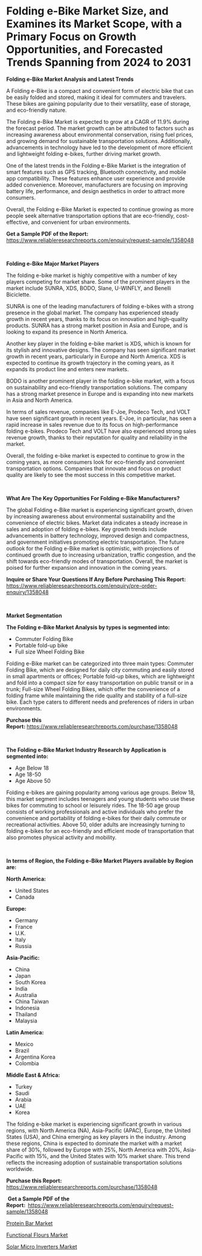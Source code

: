 <p><h1>Folding e-Bike Market Size, and Examines its Market Scope, with a Primary Focus on Growth Opportunities, and Forecasted Trends Spanning from 2024 to 2031</h1></p><p><strong>Folding e-Bike Market Analysis and Latest Trends</strong></p>
<p><p>A Folding e-Bike is a compact and convenient form of electric bike that can be easily folded and stored, making it ideal for commuters and travelers. These bikes are gaining popularity due to their versatility, ease of storage, and eco-friendly nature.</p><p>The Folding e-Bike Market is expected to grow at a CAGR of 11.9% during the forecast period. The market growth can be attributed to factors such as increasing awareness about environmental conservation, rising fuel prices, and growing demand for sustainable transportation solutions. Additionally, advancements in technology have led to the development of more efficient and lightweight folding e-bikes, further driving market growth.</p><p>One of the latest trends in the Folding e-Bike Market is the integration of smart features such as GPS tracking, Bluetooth connectivity, and mobile app compatibility. These features enhance user experience and provide added convenience. Moreover, manufacturers are focusing on improving battery life, performance, and design aesthetics in order to attract more consumers.</p><p>Overall, the Folding e-Bike Market is expected to continue growing as more people seek alternative transportation options that are eco-friendly, cost-effective, and convenient for urban environments.</p></p>
<p><strong>Get a Sample PDF of the Report:&nbsp;</strong> <a href="https://www.reliableresearchreports.com/enquiry/request-sample/1358048">https://www.reliableresearchreports.com/enquiry/request-sample/1358048</a></p>
<p>&nbsp;</p>
<p><strong>Folding e-Bike Major Market Players</strong></p>
<p><p>The folding e-bike market is highly competitive with a number of key players competing for market share. Some of the prominent players in the market include SUNRA, XDS, BODO, Slane, U-WINFLY, and Benelli Biciclette.</p><p>SUNRA is one of the leading manufacturers of folding e-bikes with a strong presence in the global market. The company has experienced steady growth in recent years, thanks to its focus on innovation and high-quality products. SUNRA has a strong market position in Asia and Europe, and is looking to expand its presence in North America.</p><p>Another key player in the folding e-bike market is XDS, which is known for its stylish and innovative designs. The company has seen significant market growth in recent years, particularly in Europe and North America. XDS is expected to continue its growth trajectory in the coming years, as it expands its product line and enters new markets.</p><p>BODO is another prominent player in the folding e-bike market, with a focus on sustainability and eco-friendly transportation solutions. The company has a strong market presence in Europe and is expanding into new markets in Asia and North America.</p><p>In terms of sales revenue, companies like E-Joe, Prodeco Tech, and VOLT have seen significant growth in recent years. E-Joe, in particular, has seen a rapid increase in sales revenue due to its focus on high-performance folding e-bikes. Prodeco Tech and VOLT have also experienced strong sales revenue growth, thanks to their reputation for quality and reliability in the market.</p><p>Overall, the folding e-bike market is expected to continue to grow in the coming years, as more consumers look for eco-friendly and convenient transportation options. Companies that innovate and focus on product quality are likely to see the most success in this competitive market.</p></p>
<p>&nbsp;</p>
<p><strong>What Are The Key Opportunities For Folding e-Bike Manufacturers?</strong></p>
<p><p>The global Folding e-Bike market is experiencing significant growth, driven by increasing awareness about environmental sustainability and the convenience of electric bikes. Market data indicates a steady increase in sales and adoption of folding e-bikes. Key growth trends include advancements in battery technology, improved design and compactness, and government initiatives promoting electric transportation. The future outlook for the Folding e-Bike market is optimistic, with projections of continued growth due to increasing urbanization, traffic congestion, and the shift towards eco-friendly modes of transportation. Overall, the market is poised for further expansion and innovation in the coming years.</p></p>
<p><strong>Inquire or Share Your Questions If Any Before Purchasing This Report:</strong> <a href="https://www.reliableresearchreports.com/enquiry/pre-order-enquiry/1358048">https://www.reliableresearchreports.com/enquiry/pre-order-enquiry/1358048</a></p>
<p>&nbsp;</p>
<p><strong>Market Segmentation</strong></p>
<p><strong>The Folding e-Bike Market Analysis by types is segmented into:</strong></p>
<p><ul><li>Commuter Folding Bike</li><li>Portable fold-up bike</li><li>Full size Wheel Folding Bike</li></ul></p>
<p><p>Folding e-Bike market can be categorized into three main types: Commuter Folding Bike, which are designed for daily city commuting and easily stored in small apartments or offices; Portable fold-up bikes, which are lightweight and fold into a compact size for easy transportation on public transit or in a trunk; Full-size Wheel Folding Bikes, which offer the convenience of a folding frame while maintaining the ride quality and stability of a full-size bike. Each type caters to different needs and preferences of riders in urban environments.</p></p>
<p><strong>Purchase this Report:&nbsp;</strong><a href="https://www.reliableresearchreports.com/purchase/1358048">https://www.reliableresearchreports.com/purchase/1358048</a></p>
<p>&nbsp;</p>
<p><strong>The Folding e-Bike Market Industry Research by Application is segmented into:</strong></p>
<p><ul><li>Age Below 18</li><li>Age 18-50</li><li>Age Above 50</li></ul></p>
<p><p>Folding e-bikes are gaining popularity among various age groups. Below 18, this market segment includes teenagers and young students who use these bikes for commuting to school or leisurely rides. The 18-50 age group consists of working professionals and active individuals who prefer the convenience and portability of folding e-bikes for their daily commute or recreational activities. Above 50, older adults are increasingly turning to folding e-bikes for an eco-friendly and efficient mode of transportation that also promotes physical activity and mobility.</p></p>
<p>&nbsp;</p>
<p><strong>In terms of Region, the Folding e-Bike Market Players available by Region are:</strong></p>
<p>
    <p> <strong> North America: </strong>
        <ul>
            <li>United States</li>
            <li>Canada</li>
        </ul>
        </p> 
    <p> <strong> Europe: </strong>
        <ul>
            <li>Germany</li>
            <li>France</li>
            <li>U.K.</li>
            <li>Italy</li>
            <li>Russia</li>
        </ul>
        </p> 
    <p> <strong> Asia-Pacific: </strong>
        <ul>
            <li>China</li>
            <li>Japan</li>
            <li>South Korea</li>
            <li>India</li>
            <li>Australia</li>
            <li>China Taiwan</li>
            <li>Indonesia</li>
            <li>Thailand</li>
            <li>Malaysia</li>
        </ul>
        </p> 
    <p> <strong> Latin America: </strong>
        <ul>
            <li>Mexico</li>
            <li>Brazil</li>
            <li>Argentina Korea</li>
            <li>Colombia</li>
        </ul>
        </p> 
    <p> <strong> Middle East & Africa: </strong>
        <ul>
            <li>Turkey</li>
            <li>Saudi</li>
            <li>Arabia</li>
            <li>UAE</li>
            <li>Korea</li>
        </ul>
    </p>
    </p>
<p><p>The folding e-bike market is experiencing significant growth in various regions, with North America (NA), Asia-Pacific (APAC), Europe, the United States (USA), and China emerging as key players in the industry. Among these regions, China is expected to dominate the market with a market share of 30%, followed by Europe with 25%, North America with 20%, Asia-Pacific with 15%, and the United States with 10% market share. This trend reflects the increasing adoption of sustainable transportation solutions worldwide.</p></p>
<p><strong>Purchase this Report: </strong><a href="https://www.reliableresearchreports.com/purchase/1358048">https://www.reliableresearchreports.com/purchase/1358048</a></p>
<p>&nbsp;<strong>Get a Sample PDF of the Report:&nbsp;&nbsp;</strong><a href="https://www.reliableresearchreports.com/enquiry/request-sample/1358048">https://www.reliableresearchreports.com/enquiry/request-sample/1358048</a></p>
<p><strong></strong></p>
<p><p><a href="https://view.publitas.com/reportprime-1/protein-bar-market-a-comprehensive-report-of-its-market-share-growth-trends-2023-2030/">Protein Bar Market</a></p><p><a href="https://view.publitas.com/reportprime-1/functional-flours-market-offers-provide-insightful-data-for-the-time-period-from-2023-to-2030-and-also-provide-analysis-based-on-application-type-and-region/">Functional Flours Market</a></p><p><a href="https://view.publitas.com/reportprime-1/solar-micro-inverters-market-research-report-reveals-the-latest-trends-and-opportunities-of-this-market-for-period-from-2023-2030/">Solar Micro Inverters Market</a></p></p>